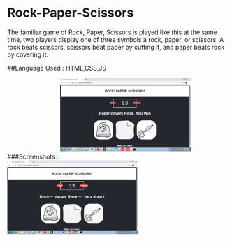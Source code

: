 # Rock-Paper-Scissors
The familiar game of Rock, Paper, Scissors is played like this at the same time, two players display one of three symbols a rock, paper, or scissors. A rock beats scissors, scissors beat paper by cutting it, and paper beats rock by covering it.

##Language Used : 
HTML,CSS,JS

###Screenshots :
<img src="https://github.com/subhaasree/Rock-Paper-Scissors/blob/master/assets/snap1.png" alt="Sign in" width="300">
<img src="https://github.com/subhaasree/Rock-Paper-Scissors/blob/master/assets/snap2.png" alt="Sign in" width="300">


      
